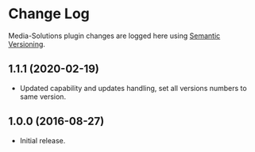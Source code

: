 # Change Log #

Media-Solutions plugin changes are logged here using <a href="http://semver.org/">Semantic Versioning</a>.

##  1.1.1 (2020-02-19) ##
* Updated capability and updates handling, set all versions numbers to same version.

##  1.0.0 (2016-08-27) ##
* Initial release.

